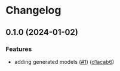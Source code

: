 # Changelog

## 0.1.0 (2024-01-02)


### Features

* adding generated models ([#1](https://www.github.com/bihealth/panelapp-pydantic/issues/1)) ([d1acab6](https://www.github.com/bihealth/panelapp-pydantic/commit/d1acab65eee0ac22e31ee0d47cbc6ca5a6bf77e1))
